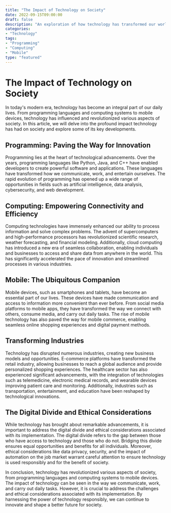 ```yaml
--- 
title: "The Impact of Technology on Society" 
date: 2022-09-15T09:00:00 
draft: false 
description: "An exploration of how technology has transformed our world and its various aspects." 
categories: 
- "Technology" 
tags: 
- "Programming" 
- "Computing" 
- "Mobile" 
type: "featured" 
--- 
```


# The Impact of Technology on Society

In today's modern era, technology has become an integral part of our daily lives. From programming languages and computing systems to mobile devices, technology has influenced and revolutionized various aspects of society. In this article, we will delve into the profound impact technology has had on society and explore some of its key developments.

## Programming: Paving the Way for Innovation

Programming lies at the heart of technological advancements. Over the years, programming languages like Python, Java, and C++ have enabled developers to create powerful software and applications. These languages have transformed how we communicate, work, and entertain ourselves. The rapid evolution of programming has opened up a wide range of opportunities in fields such as artificial intelligence, data analysis, cybersecurity, and web development.

## Computing: Empowering Connectivity and Efficiency

Computing technologies have immensely enhanced our ability to process information and solve complex problems. The advent of supercomputers and high-performance processors has revolutionized scientific research, weather forecasting, and financial modeling. Additionally, cloud computing has introduced a new era of seamless collaboration, enabling individuals and businesses to access and share data from anywhere in the world. This has significantly accelerated the pace of innovation and streamlined processes in various industries.

## Mobile: The Ubiquitous Companion

Mobile devices, such as smartphones and tablets, have become an essential part of our lives. These devices have made communication and access to information more convenient than ever before. From social media platforms to mobile apps, they have transformed the way we connect with others, consume media, and carry out daily tasks. The rise of mobile technology has also paved the way for mobile commerce, enabling seamless online shopping experiences and digital payment methods.

## Transforming Industries

Technology has disrupted numerous industries, creating new business models and opportunities. E-commerce platforms have transformed the retail industry, allowing businesses to reach a global audience and provide personalized shopping experiences. The healthcare sector has also experienced significant advancements, with the integration of technologies such as telemedicine, electronic medical records, and wearable devices improving patient care and monitoring. Additionally, industries such as transportation, entertainment, and education have been reshaped by technological innovations.

## The Digital Divide and Ethical Considerations

While technology has brought about remarkable advancements, it is important to address the digital divide and ethical considerations associated with its implementation. The digital divide refers to the gap between those who have access to technology and those who do not. Bridging this divide ensures equal opportunities and benefits for all individuals. Moreover, ethical considerations like data privacy, security, and the impact of automation on the job market warrant careful attention to ensure technology is used responsibly and for the benefit of society.

In conclusion, technology has revolutionized various aspects of society, from programming languages and computing systems to mobile devices. The impact of technology can be seen in the way we communicate, work, and carry out daily tasks. However, it is crucial to address the challenges and ethical considerations associated with its implementation. By harnessing the power of technology responsibly, we can continue to innovate and shape a better future for society.
